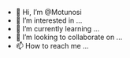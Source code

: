 - 👋 Hi, I’m @Motunosi
- 👀 I’m interested in ...
- 🌱 I’m currently learning ...
- 💞️ I’m looking to collaborate on ...
- 📫 How to reach me ...

<!---
Motunosi/Motunosi is a ✨ special ✨ repository because its `README.md` (this file) appears on your GitHub profile.
You can click the Preview link to take a look at your changes.
--->
